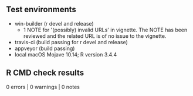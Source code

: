 ## Test environments

* win-builder (r devel and release)
   * 1 NOTE for '(possibly) invalid URLs' in vignette.  The NOTE has been reviewed and the related URL is of no issue to the vignette.
* travis-ci (build passing for r devel and release)
* appveyor (build passing)
* local macOS Mojave 10.14; R version 3.4.4

## R CMD check results

0 errors | 0 warnings | 0 notes
